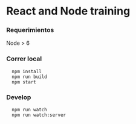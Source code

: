 # React and Node training

### Requerimientos

Node > 6

### Correr local

```
  npm install
  npm run build
  npm start
```

### Develop

```
  npm run watch
  npm run watch:server
```
